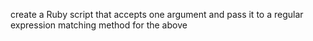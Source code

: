 create a Ruby script that accepts one argument and pass it to a regular expression matching method for the above
